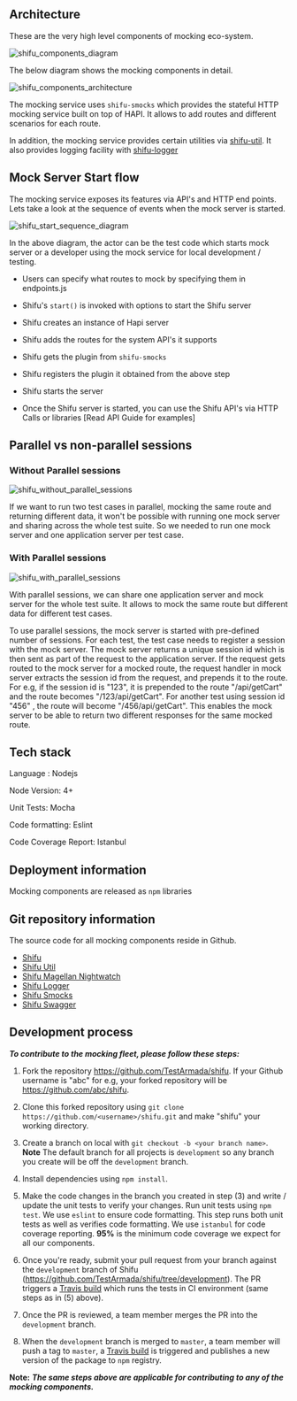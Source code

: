 ## Architecture

These are the very high level components of mocking eco-system.

![shifu_components_diagram]

The below diagram shows the mocking components in detail.

![shifu_components_architecture]

The mocking service uses `shifu-smocks` which provides the stateful HTTP mocking service built on top of HAPI. It allows to add routes and different scenarios for each route.

In addition, the mocking service provides certain utilities via [shifu-util](https://github.com/TestArmada/shifu-util). It also provides logging facility with [shifu-logger](https://github.com/TestArmada/shifu-logger)

## Mock Server Start flow
    
The mocking service exposes its features via API's and HTTP end points. Lets take a look at the sequence of events when the mock server is started.

![shifu_start_sequence_diagram]

In the above diagram, the actor can be the test code which starts mock server or a developer using the mock service for local development / testing.

* Users can specify what routes to mock by specifying them in endpoints.js

* Shifu's `start()` is invoked with options to start the Shifu server

* Shifu creates an instance of Hapi server

* Shifu adds the routes for the system API's it supports

* Shifu gets the plugin from `shifu-smocks`

* Shifu registers the plugin it obtained from the above step

* Shifu starts the server

* Once the Shifu server is started, you can use the Shifu API's via HTTP Calls or libraries [Read API Guide for examples]

## Parallel vs non-parallel sessions

### Without Parallel sessions

![shifu_without_parallel_sessions]

If we want to run two test cases in parallel, mocking the same route and returning different data, it won't be possible with running one  mock server and sharing across the whole test suite. So we needed to run one mock server and one application server per test case.

### With Parallel sessions

![shifu_with_parallel_sessions]

With parallel sessions, we can share one application server and mock server for the whole test suite. It allows to mock the same route but different data for different test cases.

To use parallel sessions, the mock server is started with pre-defined number of sessions. For each test, the test case needs to register a session with the mock server. The mock server returns a unique session id which is then sent as part of the request to the application server. If the request gets routed to the mock server for a mocked route, the request handler in mock server extracts the session id from the request, and prepends it to the route. For e.g, if the session id is "123", it is prepended to the route "/api/getCart" and the route becomes "/123/api/getCart". For another test using session id "456" , the route will become "/456/api/getCart". This enables the mock server to be able to return two different responses for the same mocked route.

## Tech stack

Language : Nodejs

Node Version: 4+

Unit Tests: Mocha

Code formatting: Eslint

Code Coverage Report: Istanbul

## Deployment information
Mocking components are released as `npm` libraries

## Git repository information

The source code for all mocking components reside in Github.

* [Shifu](https://github.com/TestArmada/shifu)
* [Shifu Util](https://github.com/TestArmada/shifu-util)
* [Shifu Magellan Nightwatch](https://github.com/TestArmada/shifu-magellan-nightwatch)
* [Shifu Logger](https://github.com/TestArmada/shifu-logger)
* [Shifu Smocks](https://github.com/TestArmada/shifu-smocks)
* [Shifu Swagger](https://github.com/TestArmada/shifu-swagger)

## Development process

**_To contribute to the mocking fleet, please follow these steps:_**

1. Fork the repository https://github.com/TestArmada/shifu. If your Github username is "abc" for e.g, your forked repository will be https://github.com/abc/shifu.

2. Clone this forked repository using ```git clone https://github.com/<username>/shifu.git``` and make "shifu" your working directory.

3. Create a branch on local with ```git checkout -b <your branch name>```. **Note** The default branch for all projects is `development` so any branch you create will be off the `development` branch.

4. Install dependencies using `npm install`.

5. Make the code changes in the branch you created in step (3) and write / update the unit tests to verify your changes. Run unit tests using ```npm test```. We use `eslint` to ensure code formatting. This step runs both unit tests as well as verifies code formatting. We use `istanbul` for code coverage reporting. **95%** is the minimum code coverage we expect for all our components.

6. Once you're ready, submit your pull request from your branch against the `development` branch of Shifu (https://github.com/TestArmada/shifu/tree/development). The PR triggers a [Travis build](https://travis-ci.org/TestArmada/shifu) which runs the tests in CI environment (same steps as in (5) above).

7. Once the PR is reviewed, a team member merges the PR into the `development` branch.

8. When the `development` branch is merged to `master`, a team member will push a tag to `master`, a [Travis build](https://travis-ci.org/TestArmada/shifu) is triggered and publishes a new version of the package to `npm` registry.

**Note:** **_The same steps above are applicable for contributing to any of the mocking components._**

[shifu_components_diagram]: ../../images/shifu_components_diagram.png?raw=true "Mocking Components Diagram"
<!-- Source : https://www.lucidchart.com/documents/edit/134f7bf4-036b-4c56-97ec-bf3920ac8017 -->

[shifu_start_sequence_diagram]: ../../images/shifu_start_sequence_diagram.png?raw=true "Mocking Start Sequence Diagram"
<!-- Source : https://www.lucidchart.com/documents/edit/d5fb377b-4596-4b85-99f9-1f10fb3addaa -->

[shifu_components_architecture]: ../../images/shifu_components_architecture.png?raw=true "Mocking Components Architecture"
<!-- Source : https://www.lucidchart.com/documents/edit/f1082d13-cda5-459b-b60f-35af4f06b340 -->

[shifu_without_parallel_sessions]: ../../images/without_parallel_sessions.png?raw=true "Shifu without parallel sessions"
<!-- Source : https://www.lucidchart.com/documents/edit/df4884f5-84be-49df-8cd8-927cdccb8c62/0 -->

[shifu_with_parallel_sessions]: ../../images/with_parallel_sessions.png?raw=true "Shifu without parallel sessions"
<!-- Source : https://www.lucidchart.com/documents/edit/df4884f5-84be-49df-8cd8-927cdccb8c62/0 -->
